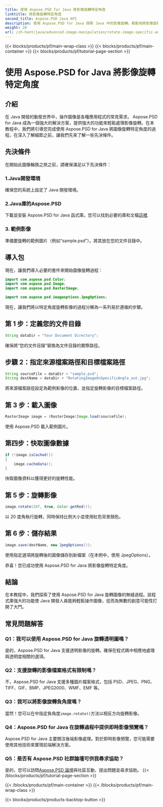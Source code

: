 ```yaml
---
title: 使用 Aspose.PSD for Java 將影像旋轉特定角度
linktitle: 將影像旋轉特定角度
second_title: Aspose.PSD Java API
description: 使用 Aspose.PSD for Java 探索 Java 中的影像旋轉。輕鬆地將影像旋轉到特定角度。
weight: 20
url: /zh-hant/java/advanced-image-manipulation/rotate-image-specific-angle/
---
```


{{< blocks/products/pf/main-wrap-class >}}
{{< blocks/products/pf/main-container >}}
{{< blocks/products/pf/tutorial-page-section >}}

# 使用 Aspose.PSD for Java 將影像旋轉特定角度

## 介紹

在 Java 開發的動態世界中，操作圖像是各種應用程式的常見需求。 Aspose.PSD for Java 成為一個強大的解決方案，提供強大的功能來輕鬆處理影像旋轉。在本教程中，我們將引導您完成使用 Aspose.PSD for Java 將圖像旋轉特定角度的過程。在深入了解細節之前，讓我們先來了解一些先決條件。

## 先決條件

在開始此圖像輪換之旅之前，請確保滿足以下先決條件：

### 1.Java開發環境
確保您的系統上設定了 Java 開發環境。

### 2.Java庫的Aspose.PSD
下載並安裝 Aspose.PSD for Java 函式庫。您可以找到必要的庫和文檔[這裡](https://reference.aspose.com/psd/java/).

### 3. 範例影像
準備要旋轉的範例圖片（例如“sample.psd”）。將其放在您的文件目錄中。

## 導入包

現在，讓我們導入必要的套件來開始圖像旋轉過程：

```java
import com.aspose.psd.Color;
import com.aspose.psd.Image;
import com.aspose.psd.RasterImage;

import com.aspose.psd.imageoptions.JpegOptions;
```

現在，讓我們將以特定角度旋轉影像的過程分解為一系列易於遵循的步驟。

## 第 1 步：定義您的文件目錄

```java
String dataDir = "Your Document Directory";
```

確保將“您的文件目錄”替換為文件目錄的實際路徑。

## 步驟 2：指定來源檔案路徑和目標檔案路徑

```java
String sourceFile = dataDir + "sample.psd";
String destName = dataDir + "RotatingImageOnSpecificAngle_out.jpg";
```

將來源檔案路徑設定為範例影像的位置，並指定旋轉影像的目標檔案路徑。

## 第 3 步：載入圖像

```java
RasterImage image = (RasterImage)Image.load(sourceFile);
```

使用 Aspose.PSD 載入範例圖片。

## 第四步：快取圖像數據

```java
if (!image.isCached())
{
    image.cacheData();
}
```

快取圖像資料以獲得更好的旋轉性能。

## 第 5 步：旋轉影像

```java
image.rotate(20f, true, Color.getRed());
```

以 20 度角執行旋轉，同時保持比例大小並使用紅色背景顏色。

## 第 6 步：儲存結果

```java
image.save(destName, new JpegOptions());
```

使用指定選項將旋轉後的圖像儲存到新檔案（在本例中，使用 JpegOptions）。

恭喜！您已成功使用 Aspose.PSD for Java 將影像旋轉特定角度。

## 結論

在本教程中，我們探索了使用 Aspose.PSD for Java 旋轉圖像的無縫過程。該程式庫強大的功能使 Java 開發人員能夠輕鬆操作圖像，從而為無數的創意可能性打開了大門。

## 常見問題解答

### Q1：我可以使用 Aspose.PSD for Java 旋轉透明圖嗎？

是的，Aspose.PSD for Java 支援透明影像的旋轉。確保在程式碼中相應地處理與透明度相關的選項。

### Q2：支援旋轉的影像檔案格式有限制嗎？

不，Aspose.PSD for Java 支援多種圖片檔案格式，包括 PSD、JPEG、PNG、TIFF、GIF、BMP、JPEG2000、WMF、EMF 等。

### Q3：我可以將影像旋轉負角度嗎？

當然！您可以在中指定負角度`image.rotate()`方法以相反方向旋轉影像。

### Q4：Aspose.PSD for Java 在旋轉過程中提供即時影像預覽嗎？

Aspose.PSD for Java 主要關注後端影像處理。對於即時影像預覽，您可能需要使用其他技術來實現前端解決方案。

### Q5：是否有 Aspose.PSD 社群論壇可供我尋求協助？

是的，您可以訪問[Aspose.PSD 論壇](https://forum.aspose.com/c/psd/34)與社區互動、提出問題並尋求協助。
{{< /blocks/products/pf/tutorial-page-section >}}

{{< /blocks/products/pf/main-container >}}
{{< /blocks/products/pf/main-wrap-class >}}

{{< blocks/products/products-backtop-button >}}
